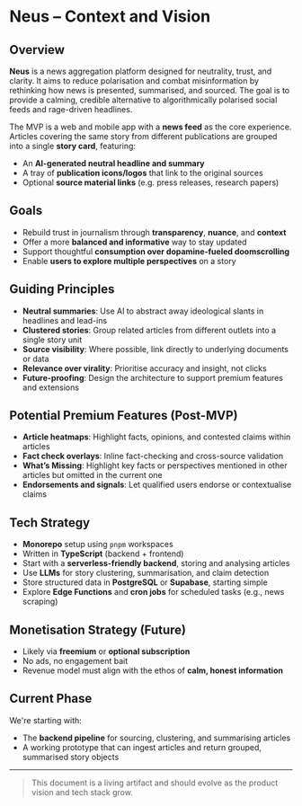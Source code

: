 # Neus – Context and Vision

## Overview

**Neus** is a news aggregation platform designed for neutrality, trust, and clarity. It aims to reduce polarisation and combat misinformation by rethinking how news is presented, summarised, and sourced. The goal is to provide a calming, credible alternative to algorithmically polarised social feeds and rage-driven headlines.

The MVP is a web and mobile app with a **news feed** as the core experience. Articles covering the same story from different publications are grouped into a single **story card**, featuring:

- An **AI-generated neutral headline and summary**
- A tray of **publication icons/logos** that link to the original sources
- Optional **source material links** (e.g. press releases, research papers)

## Goals

- Rebuild trust in journalism through **transparency**, **nuance**, and **context**
- Offer a more **balanced and informative** way to stay updated
- Support thoughtful **consumption over dopamine-fueled doomscrolling**
- Enable **users to explore multiple perspectives** on a story

## Guiding Principles

- **Neutral summaries**: Use AI to abstract away ideological slants in headlines and lead-ins
- **Clustered stories**: Group related articles from different outlets into a single story unit
- **Source visibility**: Where possible, link directly to underlying documents or data
- **Relevance over virality**: Prioritise accuracy and insight, not clicks
- **Future-proofing**: Design the architecture to support premium features and extensions

## Potential Premium Features (Post-MVP)

- **Article heatmaps**: Highlight facts, opinions, and contested claims within articles
- **Fact check overlays**: Inline fact-checking and cross-source validation
- **What’s Missing**: Highlight key facts or perspectives mentioned in other articles but omitted in the current one
- **Endorsements and signals**: Let qualified users endorse or contextualise claims

## Tech Strategy

- **Monorepo** setup using `pnpm` workspaces
- Written in **TypeScript** (backend + frontend)
- Start with a **serverless-friendly backend**, storing and analysing articles
- Use **LLMs** for story clustering, summarisation, and claim detection
- Store structured data in **PostgreSQL** or **Supabase**, starting simple
- Explore **Edge Functions** and **cron jobs** for scheduled tasks (e.g., news scraping)

## Monetisation Strategy (Future)

- Likely via **freemium** or **optional subscription**
- No ads, no engagement bait
- Revenue model must align with the ethos of **calm, honest information**

## Current Phase

We're starting with:

- The **backend pipeline** for sourcing, clustering, and summarising articles
- A working prototype that can ingest articles and return grouped, summarised story objects

---

> This document is a living artifact and should evolve as the product vision and tech stack grow.
